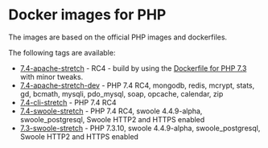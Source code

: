 # Docker images for PHP

The images are based on the official PHP images and dockerfiles.

The following tags are available:
- [7.4-apache-stretch](https://github.com/kenashkov/php-dockerfiles/blob/master/7.4/stretch/apache/Dockerfile) - RC4 - build by using the [Dockerfile for PHP 7.3](https://github.com/docker-library/php/blob/3a546766fdeb873090c7e87c4ec3491841bafb1c/7.3/stretch/apache/Dockerfile) with minor tweaks.
- [7.4-apache-stretch-dev](https://github.com/kenashkov/php-dockerfiles/blob/master/7.4/stretch/apache-dev/Dockerfile) - PHP 7.4 RC4, mongodb, redis, mcrypt, stats, gd, bcmath, mysqli, pdo_mysql, soap, opcache, calendar, zip
- [7.4-cli-stretch](https://github.com/kenashkov/php-dockerfiles/blob/master/7.4/stretch/cli/Dockerfile) - PHP 7.4 RC4
- [7.4-swoole-stretch](https://github.com/kenashkov/php-dockerfiles/blob/master/7.4/stretch/swoole/Dockerfile) - PHP 7.4 RC4, swoole 4.4.9-alpha, swoole_postgresql, Swoole HTTP2 and HTTPS enabled
- [7.3-swoole-stretch](https://github.com/kenashkov/php-dockerfiles/blob/master/7.3/stretch/swoole/Dockerfile) - PHP 7.3.10, swoole 4.4.9-alpha, swoole_postgresql, Swoole HTTP2 and HTTPS enabled
